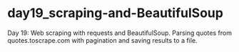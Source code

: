 # day19_scraping-and-BeautifulSoup
Day 19: Web scraping with requests and BeautifulSoup. Parsing quotes from quotes.toscrape.com  with pagination and saving results to a file.
